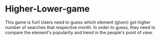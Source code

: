 # Higher-Lower-game
This game is fun! Users need to guess which element (given) got higher number of searches that respective month. In order to guess, they need to compare the element's popularity and trend in the people's point of view.
